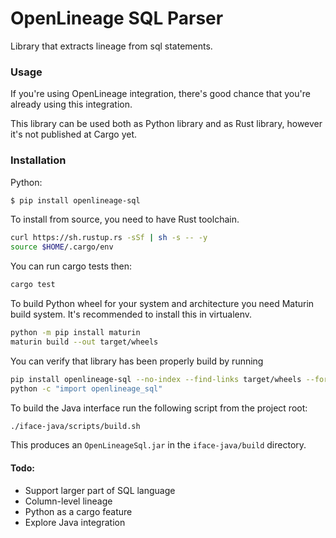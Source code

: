 # OpenLineage SQL Parser

Library that extracts lineage from sql statements. 

### Usage

If you're using OpenLineage integration, there's good chance that you're already using this integration.

This library can be used both as Python library and as Rust library, however it's not published at Cargo yet.

### Installation

Python:

```bash
$ pip install openlineage-sql 
```

To install from source, you need to have Rust toolchain.

```bash
curl https://sh.rustup.rs -sSf | sh -s -- -y
source $HOME/.cargo/env
```

You can run cargo tests then:

```bash
cargo test
```

To build Python wheel for your system and architecture you need Maturin build system.
It's recommended to install this in virtualenv.

```bash
python -m pip install maturin
maturin build --out target/wheels
```

You can verify that library has been properly build by running

```bash
pip install openlineage-sql --no-index --find-links target/wheels --force-reinstall
python -c "import openlineage_sql"
```

To build the Java interface run the following script from the project root:

```bash
./iface-java/scripts/build.sh
```

This produces an `OpenLineageSql.jar` in the `iface-java/build` directory.

#### Todo:
* Support larger part of SQL language 
* Column-level lineage
* Python as a cargo feature
* Explore Java integration